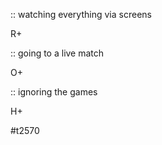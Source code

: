 
:: watching everything via screens

R+

:: going to a live match

O+

:: ignoring the games

H+


#t2570

